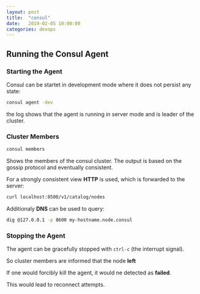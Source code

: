 ```yaml
---
layout: post
title:  "consul"
date:   2019-02-05 10:00:00
categories: devops
---
```


## Running the Consul Agent

### Starting the Agent

Consul can be startet in development mode where it does not persist any state:

```bash
consul agent -dev
```

the log shows that the agent is running in server mode and is leader of the cluster.

### Cluster Members

```bash
consul members
```

Shows the members of the consul cluster. The output is based on the gossip protocol and eventually consistent.

For a strongly consistent view **HTTP** is used, which is forwarded to the server:

```bash
curl localhost:8500/v1/catalog/nodes
```

Additionaly **DNS** can be used to query:

```bash
dig @127.0.0.1 -p 8600 my-hostname.node.consul
```

### Stopping the Agent

The agent can be gracefully stopped with `ctrl-c` (the interrupt signal).

So cluster members are informed that the node **left**

If one would forcibly kill the agent, it would ne detected as **failed**.

This would lead to reconnect attempts.